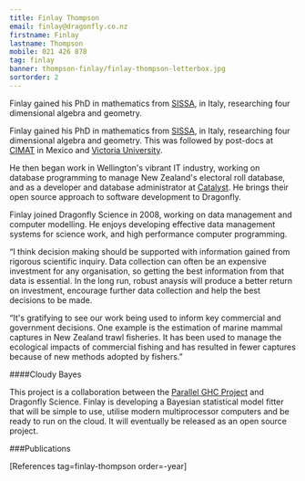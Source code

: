 ```yaml
---
title: Finlay Thompson
email: finlay@dragonfly.co.nz
firstname: Finlay
lastname: Thompson
mobile: 021 426 878
tag: finlay
banner: thompson-finlay/finlay-thompson-letterbox.jpg
sortorder: 2
---
```


Finlay gained his PhD in mathematics from [SISSA](http://sissa.it), in
Italy, researching four dimensional algebra and geometry.

<!--more-->

Finlay gained his PhD in mathematics from [SISSA](http://sissa.it), in Italy,
researching four dimensional algebra and geometry. This was followed by
post-docs at [CIMAT](http://www.cimat.mx/) in Mexico and [Victoria
University](http://www.victoria.ac.nz/smsor/default.aspx). 

He then began work in Wellington's vibrant IT industry, working on database
programming to manage New Zealand's electoral roll database, and as a developer
and database administrator at [Catalyst](http://catalyst.net.nz/). He brings
their open source approach to software development to Dragonfly.

Finlay joined Dragonfly Science in 2008, working on data management and
computer modelling. He enjoys developing effective data management systems for
science work, and high performance computer programming. 

“I think decision making should be supported with information gained from
rigorous scientific inquiry. Data collection can often be an expensive
investment for any organisation, so getting the best information from that data
is essential. In the long run, robust anaysis will produce a better return on
investment, encourage further data collection and help the best decisions to be
made.

“It's gratifying to see our work being used to inform key commercial and
government decisions. One example is the estimation of marine mammal captures
in New Zealand trawl fisheries. It has been used to manage the ecological
impacts of commercial fishing and has resulted in fewer captures because of new
methods adopted by fishers.”

####Cloudy Bayes

This project is a collaboration between the [Parallel GHC
Project](http://www.haskell.org/haskellwiki/Parallel_GHC_Project) and Dragonfly
Science. Finlay is developing a Bayesian statistical model fitter that will be
simple to use, utilise modern multiprocessor computers and be ready to run on
the cloud. It will eventually be released as an open source project. 

###Publications

[References tag=finlay-thompson order=-year]
